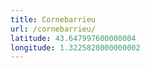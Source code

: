 ```yaml
---
title: Cornebarrieu
url: /cornebarrieu/
latitude: 43.647997600000004
longitude: 1.3225828000000002
---
```

